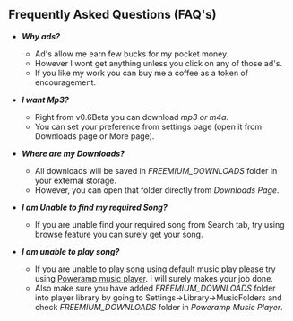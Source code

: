 ## Frequently Asked Questions (FAQ's)
* ***Why ads?***
   * Ad's allow me earn few bucks for my pocket money.
   * However I wont get anything unless you click on any of those ad's.
   * If you like my work you can buy me a coffee as a token of encouragement.

* ***I want Mp3?***
    * Right from v0.6Beta you can download *mp3 or m4a*.
    * You can set your preference from settings page (open it from Downloads page or More page).

* ***Where are my Downloads?***
    * All downloads will be saved in *FREEMIUM_DOWNLOADS* folder in your external storage.
    * However, you can open that folder directly from *Downloads Page*.
    
* ***I am Unable to find my required Song?***
    * If you are unable find your required song from Search tab, try using browse feature you can surely get your song.
    
* ***I am unable to play song?***
    * If you are unable to play song using default music play please try using [Poweramp music player](https://play.google.com/store/apps/details?id=com.maxmpz.audioplayer). I will surely makes your job done.
    * Also make sure you have added *FREEMIUM_DOWNLOADS* folder into player library by going to  Settings->Library->MusicFolders and check *FREEMIUM_DOWNLOADS* folder  in *Poweramp Music Player*.
    
